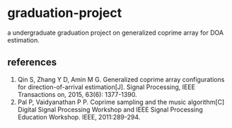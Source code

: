 # graduation-project
a undergraduate graduation project on generalized coprime array for DOA estimation.

## references
1. Qin S, Zhang Y D, Amin M G. Generalized coprime array configurations for direction-of-arrival estimation[J]. Signal Processing, IEEE Transactions on, 2015, 63(6): 1377-1390.
2. Pal P, Vaidyanathan P P. Coprime sampling and the music algorithm[C] Digital Signal Processing Workshop and IEEE Signal Processing Education Workshop. IEEE, 2011:289-294.


